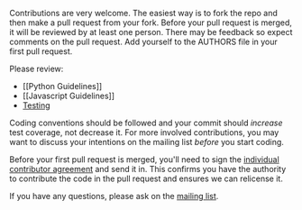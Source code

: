 Contributions are very welcome. The easiest way is to fork the repo and then make a pull request from your fork. Before your pull request is merged, it will be reviewed by at least one person. There may be feedback so expect comments on the pull request. Add yourself to the AUTHORS file in your first pull request.

Please review:

* [[Python Guidelines]]
* [[Javascript Guidelines]]
* [Testing](https://github.com/edx/edx-platform/blob/master/docs/internal/testing.md)

Coding conventions should be followed and your commit should *increase* test coverage, not decrease it. For more involved contributions, you may want to discuss your intentions on the mailing list *before* you start coding.

Before your first pull request is merged, you'll need to sign the [individual contributor agreement](http://code.edx.org/individual-contributor-agreement.pdf) and send it in. This confirms you have the authority to contribute the code in the pull request and ensures we can relicense it.

If you have any questions, please ask on the [mailing list](https://groups.google.com/forum/#!forum/edx-code).